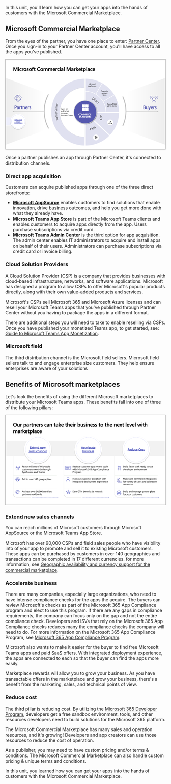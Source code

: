 In this unit, you'll learn how you can get your apps into the hands of customers with the Microsoft Commercial Marketplace.

## Microsoft Commercial Marketplace

From the eyes of the partner, you have one place to enter: [Partner Center](https://partner.microsoft.com/). Once you sign-in to your Partner Center account, you'll have access to all the apps you've published.

![Diagram of the Microsoft Commercial Marketplace.](../media/03-microsoft-commercial-marketplace.png)

Once a partner publishes an app through Partner Center, it's connected to distribution channels.

### Direct app acquisition

Customers can acquire published apps through one of the three direct storefronts:

- **[Microsoft AppSource](https://appsource.microsoft.com)** enables customers to find solutions that enable innovation, drive business outcomes, and help you get more done with what they already have.
- **Microsoft Teams App Store** is part of the Microsoft Teams clients and enables customers to acquire apps directly from the app. Users purchase subscriptions via credit card.
- **Microsoft Teams Admin Center** is the third option for app acquisition. The admin center enables IT administrators to acquire and install apps on behalf of their users. Administrators can purchase subscriptions via credit card or invoice billing.

### Cloud Solution Providers

A Cloud Solution Provider (CSP) is a company that provides businesses with cloud-based infrastructure, networks, and software applications. Microsoft has designed a program to allow CSPs to offer Microsoft's popular products directly, along with their own value-added products and services.

Microsoft's CSPs sell Microsoft 365 and Microsoft Azure licenses and can resell your Microsoft Teams apps that you've published through Partner Center without you having to package the apps in a different format.

There are additional steps you will need to take to enable reselling via CSPs. Once you have published your monetized Teams app, to get started, see: [Guide to Microsoft Teams 
App Monetization](https://aka.ms/TeamsMonetization/ISVChannelReadinessGuide).

### Microsoft field

The third distribution channel is the Microsoft field sellers. Microsoft field sellers talk to and engage enterprise size customers. They help ensure enterprises are aware of your solutions

## Benefits of Microsoft marketplaces

Let's look the benefits of using the different Microsoft marketplaces to distribute your Microsoft Teams apps. These benefits fall into one of three of the following pillars:

![Diagram of the Microsoft marketplace pillars.](../media/03-microsoft-marketplace-benefits.png)

### Extend new sales channels

You can reach millions of Microsoft customers through Microsoft AppSource or the Microsoft Teams App Store.

Microsoft has over 90,000 CSPs and field sales people who have visibility into of your app to promote and sell it to existing Microsoft customers. These apps can be purchased by customers in over 140 geographies and transactions can be completed in 17 different currencies. for more information, see [Geographic availability and currency support for the commercial marketplace](/azure/marketplace/marketplace-geo-availability-currencies).

### Accelerate business

There are many companies, especially large organizations, who need to have intense compliance checks for the apps the acquire. The buyers can review Microsoft's checks as part of the Microsoft 365 App Compliance program and elect to use this program. If there are any gaps in compliance requirements, the company can focus only on the gap and not the entire compliance check. Developers and ISVs that rely on the Microsoft 365 App Compliance checks reduces many the compliance checks the company will need to do. For more information on the Microsoft 365 App Compliance Program, see [Microsoft 365 App Compliance Program](/microsoft-365-app-certification/overview).

Microsoft also wants to make it easier for the buyer to find free Microsoft Teams apps and paid SaaS offers. With integrated deployment experience, the apps are connected to each so that the buyer can find the apps more easily.

Marketplace rewards will allow you to grow your business. As you have transactable offers in the marketplace and grow your business, there's a benefit from the marketing, sales, and technical points of view.

### Reduce cost

The third pillar is reducing cost. By utilizing the [Microsoft 365 Developer Program](https://developer.microsoft.com/microsoft-365/dev-program?ocid=MSlearn), developers get a free sandbox environment, tools, and other resources developers need to build solutions for the Microsoft 365 platform.

The Microsoft Commercial Marketplace has many sales and operation resources, and it's growing! Developers and app creators can use those resources to reduce the cost of operation.

As a publisher, you may need to have custom pricing and/or terms & conditions. The Microsoft Commercial Marketplace can also handle custom pricing & unique terms and conditions.

In this unit, you learned how you can get your apps into the hands of customers with the Microsoft Commercial Marketplace.
